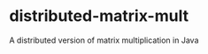 distributed-matrix-mult
=======================

A distributed version of matrix multiplication in Java
